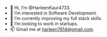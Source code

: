 - 👋 Hi, I’m @HarleenKaur4733.
- 👀 I’m interested in Software Development.
- 🌱 I’m currently improving my full stack skills.
- 💞️ I’m looking to work in startups.
- 📫 Gmail me at harleen7814@gmail.com.

<!---
HarleenKaur4733/HarleenKaur4733 is a ✨ special ✨ repository because its `README.md` (this file) appears on your GitHub profile.
You can click the Preview link to take a look at your changes.
--->
